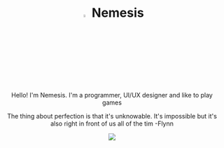 
<h1 align="center"> <img src="https://media3.giphy.com/media/l4FGr7tMjH3ajuwy4/giphy.gif" width="4%"> </a> Nemesis </h1>

<p align="center">
Hello! I'm Nemesis. I'm a programmer, UI/UX designer and like to play games  
</p>
<p align="center">
   The thing about perfection is that it's unknowable. It's impossible but it's also right in front of us all of the tim
   -Flynn</p>
 
 <div align="center">                                                                                                                 
<img src="https://media1.giphy.com/media/v1.Y2lkPTc5MGI3NjExcGplcWozeDA5ODZzN2t0YXAxZndjZmRtOTRmYTI2YzUyM2R5OGNidSZlcD12MV9pbnRlcm5hbF9naWZfYnlfaWQmY3Q9Zw/de7YjnUgKq5Ta/giphy.gif">
</div> 
 

